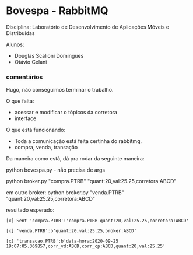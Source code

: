 # **Bovespa - RabbitMQ**

Disciplina: Laboratório de Desenvolvimento de Aplicações Móveis e Distribuídas 

Alunos:

- Douglas Scalioni Domingues
- Otávio Celani

### comentários

Hugo, não conseguimos terminar o trabalho.

O que falta:
- acessar e modificar o tópicos da corretora
- interface

O que está funcionando:
- Toda a comunicação está feita certinha do rabbitmq.
- compra, venda, transação

Da maneira como está, dá pra rodar da seguinte maneira:

python bovespa.py - não precisa de args

python broker.py "compra.PTRB" "quant:20,val:25.25,corretora:ABCD"

em outro broker:
python broker.py "venda.PTRB" "quant:20,val:25.25,corretora:ABCD"

resultado esperado:

 `[x] Sent 'compra.PTRB':'compra.PTRB quant:20,val:25.25,corretora:ABCD'`
 
 `[x] 'venda.PTRB':b'quant:20,val:25.25,broker:ABCD'`
 
 `[x] 'transacao.PTRB':b'data-hora:2020-09-25 19:07:05.369857,corr_vd:ABCD,corr_cp:ABCD,quant:20,val:25.25'`



